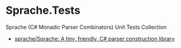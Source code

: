 
# Sprache.Tests

Sprache (C# Monadic Parser Combinators) Unit Tests Collection

- [sprache/Sprache: A tiny, friendly, C# parser construction library](https://github.com/sprache/Sprache)

